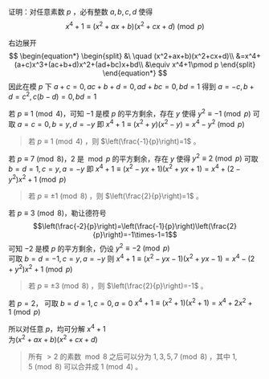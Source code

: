 证明：对任意素数 $p$ ，必有整数 $a,b,c,d$ 使得
$$x^4+1\equiv (x^2+ax+b)(x^2+cx+d)\pmod p$$

右边展开
$$
\begin{equation*}
\begin{split}
&\ \quad (x^2+ax+b)(x^2+cx+d)\\
&=x^4+(a+c)x^3+(ac+b+d)x^2+(ad+bc)x+bd\\
&\equiv x^4+1\pmod p
\end{split}
\end{equation*}
$$
因此在模 $p$ 下 $a+c=0,ac+b+d=0,ad+bc=0,bd=1$
得到 $a=-c,b+d=c^2,c(b-d)=0,bd=1$


若 $p\equiv 1 \pmod 4$，可知 $-1$ 是模 $p$ 的平方剩余，存在 $y$ 使得 $y^2\equiv -1\pmod p$
可取 $a=c=0,b=y,d=-y$ 
即 $x^4+1\equiv (x^2+y)(x^2-y)=x^4-y^2\pmod p$ 
> 若 $p\equiv1\pmod 4$ ，则 $\left(\frac{-1}{p}\right)=1$ 。


若 $p\equiv7\pmod 8$，$2$ 是 $\bmod p$ 的平方剩余，存在 $y$ 使得 $y^2\equiv2\pmod p$ 
可取 $b=d=1,c=y,a=-y$ 
即 $x^4+1\equiv(x^2-yx+1)(x^2+yx+1)=x^4+(2-y^2)x^2+1\pmod p$
>若 $p\equiv\pm1\pmod 8$ ，则 $\left(\frac{2}{p}\right)=1$ 。


若 $p\equiv3\pmod 8$，勒让德符号
$$\left(\frac{-2}{p}\right)=\left(\frac{-1}{p}\right)\left(\frac{2}{p}\right)=-1\times-1=1$$
可知 $-2$ 是模 $p$ 的平方剩余，仍设 $y^2\equiv-2\pmod p$  
可取 $b=d=-1,c=y,a=-y$ 
则 $x^4+1\equiv(x^2-yx-1)(x^2+yx-1)=x^4-(2+y^2)x^2+1\pmod p$ 
> 若 $p\equiv\pm3\pmod 8$ ，则 $\left(\frac{2}{p}\right)=-1$ 。


若 $p=2$，
可取 $b=d=1,c=0,a=0$ 
$x^4+1\equiv(x^2+1)(x^2+1)=x^4+2x^2+1\pmod p$  


所以对任意 $p$，均可分解 $x^4+1$  
为$(x^2+ax+b)(x^2+cx+d)$ 

> 所有 $>2$ 的素数 $\bmod 8$ 之后可以分为 $1,3,5,7\pmod 8$ ，其中 $1,5\pmod 8$ 可以合并成 $1\pmod 4$ 。